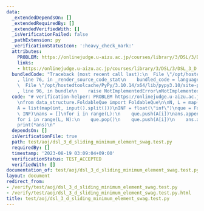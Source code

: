 ```yaml
---
data:
  _extendedDependsOn: []
  _extendedRequiredBy: []
  _extendedVerifiedWith: []
  _isVerificationFailed: false
  _pathExtension: py
  _verificationStatusIcon: ':heavy_check_mark:'
  attributes:
    PROBLEM: https://onlinejudge.u-aizu.ac.jp/courses/library/3/DSL/3/DSL_3_D
    links:
    - https://onlinejudge.u-aizu.ac.jp/courses/library/3/DSL/3/DSL_3_D
  bundledCode: "Traceback (most recent call last):\n  File \"/opt/hostedtoolcache/PyPy/3.10.14/x64/lib/pypy3.10/site-packages/onlinejudge_verify/documentation/build.py\"\
    , line 76, in _render_source_code_stat\n    bundled_code = language.bundle(\n\
    \  File \"/opt/hostedtoolcache/PyPy/3.10.14/x64/lib/pypy3.10/site-packages/onlinejudge_verify/languages/python.py\"\
    , line 96, in bundle\n    raise NotImplementedError\nNotImplementedError\n"
  code: "# verification-helper: PROBLEM https://onlinejudge.u-aizu.ac.jp/courses/library/3/DSL/3/DSL_3_D\n\
    \nfrom data_structure.FoldableQue import FoldableQue\n\nN, L = map(int, input().split())\n\
    A = list(map(int, input().split()))\nINF = float(\"inf\")\nque = FoldableQue(min,\
    \ INF)\nans = []\nfor i in range(L):\n    que.push(A[i])\nans.append(que.fold())\n\
    for i in range(L, N):\n    que.pop()\n    que.push(A[i])\n    ans.append(que.fold())\n\
    print(*ans)\n"
  dependsOn: []
  isVerificationFile: true
  path: test/aoj/dsl_3_d_sliding_minimum_element_swag.test.py
  requiredBy: []
  timestamp: '2023-08-19 03:09:04+09:00'
  verificationStatus: TEST_ACCEPTED
  verifiedWith: []
documentation_of: test/aoj/dsl_3_d_sliding_minimum_element_swag.test.py
layout: document
redirect_from:
- /verify/test/aoj/dsl_3_d_sliding_minimum_element_swag.test.py
- /verify/test/aoj/dsl_3_d_sliding_minimum_element_swag.test.py.html
title: test/aoj/dsl_3_d_sliding_minimum_element_swag.test.py
---
```

